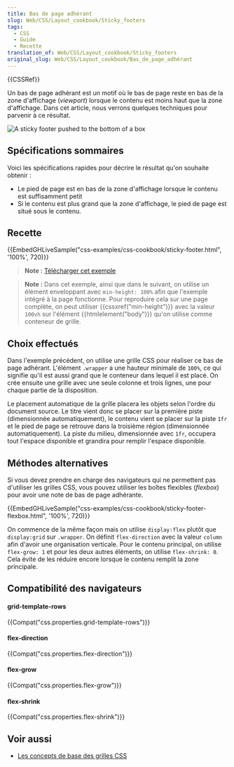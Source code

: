 ```yaml
---
title: Bas de page adhérant
slug: Web/CSS/Layout_cookbook/Sticky_footers
tags:
  - CSS
  - Guide
  - Recette
translation_of: Web/CSS/Layout_cookbook/Sticky_footers
original_slug: Web/CSS/Layout_cookbook/Bas_de_page_adhérant
---
```

{{CSSRef}}

Un bas de page adhérant est un motif où le bas de page reste en bas de la zone d'affichage (_viewport_) lorsque le contenu est moins haut que la zone d'affichage. Dans cet article, nous verrons quelques techniques pour parvenir à ce résultat.

![A sticky footer pushed to the bottom of a box](cookbook-footer.png)

## Spécifications sommaires

Voici les spécifications rapides pour décrire le résultat qu'on souhaite obtenir :

- Le pied de page est en bas de la zone d'affichage lorsque le contenu est suffisamment petit
- Si le contenu est plus grand que la zone d'affichage, le pied de page est situé sous le contenu.

## Recette

{{EmbedGHLiveSample("css-examples/css-cookbook/sticky-footer.html", '100%', 720)}}

> **Note :** [Télécharger cet exemple](https://github.com/mdn/css-examples/blob/master/css-cookbook/sticky-footer--download.html)

> **Note :** Dans cet exemple, ainsi que dans le suivant, on utilise un élément enveloppant avec `min-height: 100%` afin que l'exemple intégré à la page fonctionne. Pour reproduire cela sur une page complète, on peut utiliser {{cssxref("min-height")}} avec la valeur `100vh` sur l'élément {{htmlelement("body")}} qu'on utilise comme conteneur de grille.

## Choix effectués

Dans l'exemple précédent, on utilise une grille CSS pour réaliser ce bas de page adhérant. L'élément `.wrapper` a une hauteur minimale de `100%`, ce qui signifie qu'il est aussi grand que le conteneur dans lequel il est placé. On crée ensuite une grille avec une seule colonne et trois lignes, une pour chaque partie de la disposition.

Le placement automatique de la grille placera les objets selon l'ordre du document source. Le titre vient donc se placer sur la première piste (dimensionnée automatiquement), le contenu vient se placer sur la piste `1fr` et le pied de page se retrouve dans la troisième région (dimensionnée automatiquement). La piste du milieu, dimensionnée avec `1fr`, occupera tout l'espace disponible et grandira pour remplir l'espace disponible.

## Méthodes alternatives

Si vous devez prendre en charge des navigateurs qui ne permettent pas d'utiliser les grilles CSS, vous pouvez utiliser les boîtes flexibles (_flexbox_) pour avoir une note de bas de page adhérante.

{{EmbedGHLiveSample("css-examples/css-cookbook/sticky-footer-flexbox.html", '100%', 720)}}

On commence de la même façon mais on utilise `display:flex` plutôt que `display:grid` sur `.wrapper`. On définit `flex-direction` avec la valeur `column` afin d'avoir une organisation verticale. Pour le contenu principal, on utilise `flex-grow: 1` et pour les deux autres éléments, on utilise `flex-shrink: 0`. Cela évite de les réduire encore lorsque le contenu remplit la zone principale.

## Compatibilité des navigateurs

#### grid-template-rows

{{Compat("css.properties.grid-template-rows")}}

#### flex-direction

{{Compat("css.properties.flex-direction")}}

#### flex-grow

{{Compat("css.properties.flex-grow")}}

#### flex-shrink

{{Compat("css.properties.flex-shrink")}}

## Voir aussi

- [Les concepts de base des grilles CSS](/fr/docs/Web/CSS/CSS_Grid_Layout/Basic_Concepts_of_Grid_Layout)
